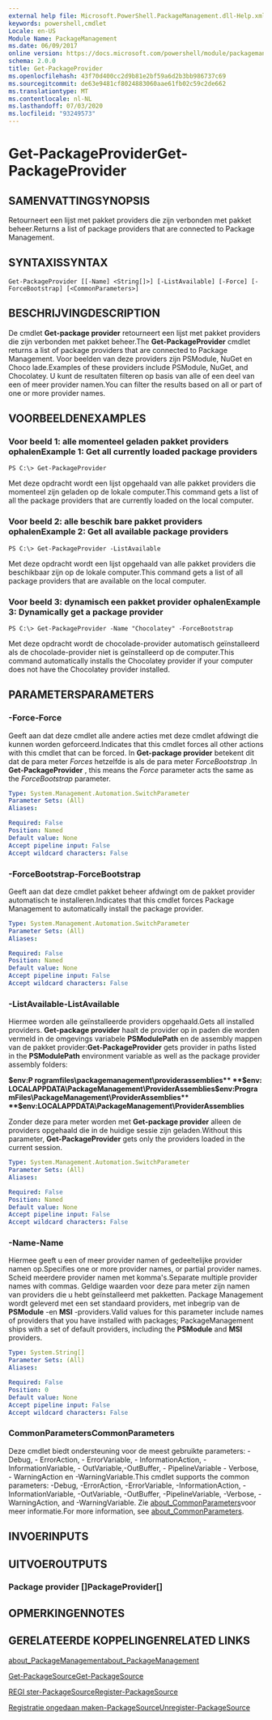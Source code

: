 ```yaml
---
external help file: Microsoft.PowerShell.PackageManagement.dll-Help.xml
keywords: powershell,cmdlet
Locale: en-US
Module Name: PackageManagement
ms.date: 06/09/2017
online version: https://docs.microsoft.com/powershell/module/packagemanagement/get-packageprovider?view=powershell-7&WT.mc_id=ps-gethelp
schema: 2.0.0
title: Get-PackageProvider
ms.openlocfilehash: 43f70d400cc2d9b81e2bf59a6d2b3bb986737c69
ms.sourcegitcommit: de63e9481cf8024883060aae61fb02c59c2de662
ms.translationtype: MT
ms.contentlocale: nl-NL
ms.lasthandoff: 07/03/2020
ms.locfileid: "93249573"
---
```

# <span data-ttu-id="2bc02-103">Get-PackageProvider</span><span class="sxs-lookup"><span data-stu-id="2bc02-103">Get-PackageProvider</span></span>

## <span data-ttu-id="2bc02-104">SAMENVATTING</span><span class="sxs-lookup"><span data-stu-id="2bc02-104">SYNOPSIS</span></span>
<span data-ttu-id="2bc02-105">Retourneert een lijst met pakket providers die zijn verbonden met pakket beheer.</span><span class="sxs-lookup"><span data-stu-id="2bc02-105">Returns a list of package providers that are connected to Package Management.</span></span>

## <span data-ttu-id="2bc02-106">SYNTAXIS</span><span class="sxs-lookup"><span data-stu-id="2bc02-106">SYNTAX</span></span>

```
Get-PackageProvider [[-Name] <String[]>] [-ListAvailable] [-Force] [-ForceBootstrap] [<CommonParameters>]
```

## <span data-ttu-id="2bc02-107">BESCHRIJVING</span><span class="sxs-lookup"><span data-stu-id="2bc02-107">DESCRIPTION</span></span>

<span data-ttu-id="2bc02-108">De cmdlet **Get-package provider** retourneert een lijst met pakket providers die zijn verbonden met pakket beheer.</span><span class="sxs-lookup"><span data-stu-id="2bc02-108">The **Get-PackageProvider** cmdlet returns a list of package providers that are connected to Package Management.</span></span>
<span data-ttu-id="2bc02-109">Voor beelden van deze providers zijn PSModule, NuGet en Choco lade.</span><span class="sxs-lookup"><span data-stu-id="2bc02-109">Examples of these providers include PSModule, NuGet, and Chocolatey.</span></span>
<span data-ttu-id="2bc02-110">U kunt de resultaten filteren op basis van alle of een deel van een of meer provider namen.</span><span class="sxs-lookup"><span data-stu-id="2bc02-110">You can filter the results based on all or part of one or more provider names.</span></span>

## <span data-ttu-id="2bc02-111">VOORBEELDEN</span><span class="sxs-lookup"><span data-stu-id="2bc02-111">EXAMPLES</span></span>

### <span data-ttu-id="2bc02-112">Voor beeld 1: alle momenteel geladen pakket providers ophalen</span><span class="sxs-lookup"><span data-stu-id="2bc02-112">Example 1: Get all currently loaded package providers</span></span>

```
PS C:\> Get-PackageProvider
```

<span data-ttu-id="2bc02-113">Met deze opdracht wordt een lijst opgehaald van alle pakket providers die momenteel zijn geladen op de lokale computer.</span><span class="sxs-lookup"><span data-stu-id="2bc02-113">This command gets a list of all the package providers that are currently loaded on the local computer.</span></span>

### <span data-ttu-id="2bc02-114">Voor beeld 2: alle beschik bare pakket providers ophalen</span><span class="sxs-lookup"><span data-stu-id="2bc02-114">Example 2: Get all available package providers</span></span>

```
PS C:\> Get-PackageProvider -ListAvailable
```

<span data-ttu-id="2bc02-115">Met deze opdracht wordt een lijst opgehaald van alle pakket providers die beschikbaar zijn op de lokale computer.</span><span class="sxs-lookup"><span data-stu-id="2bc02-115">This command gets a list of all package providers that are available on the local computer.</span></span>

### <span data-ttu-id="2bc02-116">Voor beeld 3: dynamisch een pakket provider ophalen</span><span class="sxs-lookup"><span data-stu-id="2bc02-116">Example 3: Dynamically get a package provider</span></span>

```
PS C:\> Get-PackageProvider -Name "Chocolatey" -ForceBootstrap
```

<span data-ttu-id="2bc02-117">Met deze opdracht wordt de chocolade-provider automatisch geïnstalleerd als de chocolade-provider niet is geïnstalleerd op de computer.</span><span class="sxs-lookup"><span data-stu-id="2bc02-117">This command automatically installs the Chocolatey provider if your computer does not have the Chocolatey provider installed.</span></span>

## <span data-ttu-id="2bc02-118">PARAMETERS</span><span class="sxs-lookup"><span data-stu-id="2bc02-118">PARAMETERS</span></span>

### <span data-ttu-id="2bc02-119">-Force</span><span class="sxs-lookup"><span data-stu-id="2bc02-119">-Force</span></span>

<span data-ttu-id="2bc02-120">Geeft aan dat deze cmdlet alle andere acties met deze cmdlet afdwingt die kunnen worden geforceerd.</span><span class="sxs-lookup"><span data-stu-id="2bc02-120">Indicates that this cmdlet forces all other actions with this cmdlet that can be forced.</span></span>
<span data-ttu-id="2bc02-121">In **Get-package provider** betekent dit dat de para meter *Forces* hetzelfde is als de para meter *ForceBootstrap* .</span><span class="sxs-lookup"><span data-stu-id="2bc02-121">In **Get-PackageProvider** , this means the *Force* parameter acts the same as the *ForceBootstrap* parameter.</span></span>

```yaml
Type: System.Management.Automation.SwitchParameter
Parameter Sets: (All)
Aliases:

Required: False
Position: Named
Default value: None
Accept pipeline input: False
Accept wildcard characters: False
```

### <span data-ttu-id="2bc02-122">-ForceBootstrap</span><span class="sxs-lookup"><span data-stu-id="2bc02-122">-ForceBootstrap</span></span>

<span data-ttu-id="2bc02-123">Geeft aan dat deze cmdlet pakket beheer afdwingt om de pakket provider automatisch te installeren.</span><span class="sxs-lookup"><span data-stu-id="2bc02-123">Indicates that this cmdlet forces Package Management to automatically install the package provider.</span></span>

```yaml
Type: System.Management.Automation.SwitchParameter
Parameter Sets: (All)
Aliases:

Required: False
Position: Named
Default value: None
Accept pipeline input: False
Accept wildcard characters: False
```

### <span data-ttu-id="2bc02-124">-ListAvailable</span><span class="sxs-lookup"><span data-stu-id="2bc02-124">-ListAvailable</span></span>

<span data-ttu-id="2bc02-125">Hiermee worden alle geïnstalleerde providers opgehaald.</span><span class="sxs-lookup"><span data-stu-id="2bc02-125">Gets all installed providers.</span></span>
<span data-ttu-id="2bc02-126">**Get-package provider** haalt de provider op in paden die worden vermeld in de omgevings variabele **PSModulePath** en de assembly mappen van de pakket provider:</span><span class="sxs-lookup"><span data-stu-id="2bc02-126">**Get-PackageProvider** gets provider in paths listed in the **PSModulePath** environment variable as well as the package provider assembly folders:</span></span>

<span data-ttu-id="2bc02-127">**$env:P rogramfiles\packagemanagement\providerassemblies** **$env: LOCALAPPDATA\PackageManagement\ProviderAssemblies**</span><span class="sxs-lookup"><span data-stu-id="2bc02-127">**$env:ProgramFiles\PackageManagement\ProviderAssemblies** **$env:LOCALAPPDATA\PackageManagement\ProviderAssemblies**</span></span>

<span data-ttu-id="2bc02-128">Zonder deze para meter worden met **Get-package provider** alleen de providers opgehaald die in de huidige sessie zijn geladen.</span><span class="sxs-lookup"><span data-stu-id="2bc02-128">Without this parameter, **Get-PackageProvider** gets only the providers loaded in the current session.</span></span>

```yaml
Type: System.Management.Automation.SwitchParameter
Parameter Sets: (All)
Aliases:

Required: False
Position: Named
Default value: None
Accept pipeline input: False
Accept wildcard characters: False
```

### <span data-ttu-id="2bc02-129">-Name</span><span class="sxs-lookup"><span data-stu-id="2bc02-129">-Name</span></span>

<span data-ttu-id="2bc02-130">Hiermee geeft u een of meer provider namen of gedeeltelijke provider namen op.</span><span class="sxs-lookup"><span data-stu-id="2bc02-130">Specifies one or more provider names, or partial provider names.</span></span>
<span data-ttu-id="2bc02-131">Scheid meerdere provider namen met komma's.</span><span class="sxs-lookup"><span data-stu-id="2bc02-131">Separate multiple provider names with commas.</span></span>
<span data-ttu-id="2bc02-132">Geldige waarden voor deze para meter zijn namen van providers die u hebt geïnstalleerd met pakketten. Package Management wordt geleverd met een set standaard providers, met inbegrip van de **PSModule** -en **MSI** -providers.</span><span class="sxs-lookup"><span data-stu-id="2bc02-132">Valid values for this parameter include names of providers that you have installed with packages; PackageManagement ships with a set of default providers, including the **PSModule** and **MSI** providers.</span></span>

```yaml
Type: System.String[]
Parameter Sets: (All)
Aliases:

Required: False
Position: 0
Default value: None
Accept pipeline input: False
Accept wildcard characters: False
```

### <span data-ttu-id="2bc02-133">CommonParameters</span><span class="sxs-lookup"><span data-stu-id="2bc02-133">CommonParameters</span></span>

<span data-ttu-id="2bc02-134">Deze cmdlet biedt ondersteuning voor de meest gebruikte parameters: -Debug, - ErrorAction, - ErrorVariable, - InformationAction, -InformationVariable, - OutVariable,-OutBuffer, - PipelineVariable - Verbose, - WarningAction en -WarningVariable.</span><span class="sxs-lookup"><span data-stu-id="2bc02-134">This cmdlet supports the common parameters: -Debug, -ErrorAction, -ErrorVariable, -InformationAction, -InformationVariable, -OutVariable, -OutBuffer, -PipelineVariable, -Verbose, -WarningAction, and -WarningVariable.</span></span> <span data-ttu-id="2bc02-135">Zie [about_CommonParameters](https://go.microsoft.com/fwlink/?LinkID=113216)voor meer informatie.</span><span class="sxs-lookup"><span data-stu-id="2bc02-135">For more information, see [about_CommonParameters](https://go.microsoft.com/fwlink/?LinkID=113216).</span></span>

## <span data-ttu-id="2bc02-136">INVOER</span><span class="sxs-lookup"><span data-stu-id="2bc02-136">INPUTS</span></span>

## <span data-ttu-id="2bc02-137">UITVOER</span><span class="sxs-lookup"><span data-stu-id="2bc02-137">OUTPUTS</span></span>

### <span data-ttu-id="2bc02-138">Package provider []</span><span class="sxs-lookup"><span data-stu-id="2bc02-138">PackageProvider[]</span></span>

## <span data-ttu-id="2bc02-139">OPMERKINGEN</span><span class="sxs-lookup"><span data-stu-id="2bc02-139">NOTES</span></span>

## <span data-ttu-id="2bc02-140">GERELATEERDE KOPPELINGEN</span><span class="sxs-lookup"><span data-stu-id="2bc02-140">RELATED LINKS</span></span>

[<span data-ttu-id="2bc02-141">about_PackageManagement</span><span class="sxs-lookup"><span data-stu-id="2bc02-141">about_PackageManagement</span></span>](../Microsoft.PowerShell.Core/About/about_PackageManagement.md)

[<span data-ttu-id="2bc02-142">Get-PackageSource</span><span class="sxs-lookup"><span data-stu-id="2bc02-142">Get-PackageSource</span></span>](Get-PackageSource.md)

[<span data-ttu-id="2bc02-143">REGI ster-PackageSource</span><span class="sxs-lookup"><span data-stu-id="2bc02-143">Register-PackageSource</span></span>](Register-PackageSource.md)

[<span data-ttu-id="2bc02-144">Registratie ongedaan maken-PackageSource</span><span class="sxs-lookup"><span data-stu-id="2bc02-144">Unregister-PackageSource</span></span>](Unregister-PackageSource.md)
